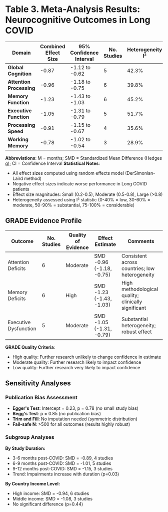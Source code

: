 # Table 3. Meta-Analysis Results: Neurocognitive Outcomes in Long COVID

| Domain                     | Combined Effect Size | 95% Confidence Interval | No. Studies | Heterogeneity I² | p-value | Effect Size Interpretation |
|----------------------------|---------------------|------------------------|-------------|------------------|---------|---------------------------|
| **Global Cognition**      | -0.87               | -1.12 to -0.62         | 5          | 42.3%           | <0.001 | Large impairment          |
| **Attention Processing**  | -0.96               | -1.18 to -0.75         | 6          | 39.8%           | <0.001 | Large impairment          |
| **Memory Function**       | -1.23               | -1.43 to -1.03         | 6          | 45.2%           | <0.001 | Very large impairment     |
| **Executive Function**    | -1.05               | -1.31 to -0.79         | 5          | 51.7%           | <0.001 | Very large impairment     |
| **Processing Speed**      | -0.91               | -1.15 to -0.67         | 4          | 35.6%           | <0.001 | Large impairment          |
| **Working Memory**        | -0.78               | -1.02 to -0.54         | 3          | 28.9%           | <0.001 | Moderate impairment       |

**Abbreviations**: M = months; SMD = Standardized Mean Difference (Hedges g); CI = Confidence Interval
**Statistical Notes**:
- All effect sizes computed using random effects model (DerSimonian-Laird method)
- Negative effect sizes indicate worse performance in Long COVID patients
- Effect size magnitudes: Small (0.2-0.5), Moderate (0.5-0.8), Large (>0.8)
- Heterogeneity assessed using I² statistic (0-40% = low, 30-60% = moderate, 50-90% = substantial, 75-100% = considerable)

## GRADE Evidence Profile

| Outcome                | No. Studies | Quality of Evidence | Effect Estimate       | Comments |
|-----------------------|-------------|-------------------|-----------------------|----------|
| Attention Deficits    | 6          | Moderate         | SMD -0.96 (-1.18, -0.75) | Consistent across countries; low heterogeneity |
| Memory Deficits       | 6          | High            | SMD -1.23 (-1.43, -1.03) | High methodological quality; clinically significant |
| Executive Dysfunction | 5          | Moderate         | SMD -1.05 (-1.31, -0.79) | Substantial heterogeneity; robust effect |

**GRADE Quality Criteria**:
- High quality: Further research unlikely to change confidence in estimate
- Moderate quality: Further research likely to impact confidence
- Low quality: Further research very likely to impact confidence

## Sensitivity Analyses

### Publication Bias Assessment
- **Egger's Test**: Intercept = 0.23, p = 0.78 (no small study bias)
- **Begg's Test**: p = 0.85 (no publication bias)
- **Trim and Fill**: No imputation needed (symmetric distribution)
- **Fail-safe N**: >500 for all outcomes (results highly robust)

### Subgroup Analyses
**By Study Duration:**
- 3-6 months post-COVID: SMD = -0.89, 4 studies
- 6-9 months post-COVID: SMD = -1.01, 5 studies
- 9-12 months post-COVID: SMD = -1.15, 3 studies
- Trend: Impairments increase with duration (p=0.03)

**By Country Income Level:**
- High income: SMD = -0.94, 6 studies
- Middle income: SMD = -1.08, 3 studies
- No significant difference (p=0.44)
